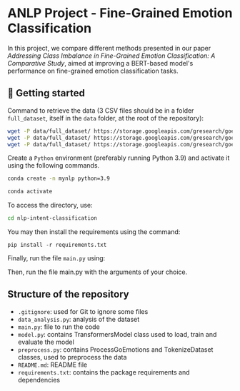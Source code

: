# ANLP Project - Fine-Grained Emotion Classification

In this project, we compare different methods presented in our paper *Addressing Class Imbalance in Fine-Grained Emotion Classification: A Comparative Study*, aimed at improving a BERT-based model's performance on fine-grained emotion classification tasks.

## 🏁 Getting started

Command to retrieve the data (3 CSV files should be in a folder ```full_dataset```, itself in the ```data``` folder, at the root of the repository):

```bash
wget -P data/full_dataset/ https://storage.googleapis.com/gresearch/goemotions/data/full_dataset/goemotions_1.csv
wget -P data/full_dataset/ https://storage.googleapis.com/gresearch/goemotions/data/full_dataset/goemotions_2.csv
wget -P data/full_dataset/ https://storage.googleapis.com/gresearch/goemotions/data/full_dataset/goemotions_3.csv
```

Create a ```Python``` environment (preferably running Python 3.9) and activate it using the following commands.
```bash
conda create -n mynlp python=3.9
```
```bash
conda activate
```

To access the directory, use:
```bash
cd nlp-intent-classification
```

You may then install the requirements using the command:
```
pip install -r requirements.txt
```

Finally, run the file ```main.py``` using:

Then, run the file main.py with the arguments of your choice.

## Structure of the repository

- ```.gitignore```: used for Git to ignore some files
- ```data_analysis.py```: analysis of the dataset
- ```main.py```: file to run the code
- ```model.py```: contains TransformersModel class used to load, train and evaluate the model
- ```preprocess.py```: contains ProcessGoEmotions and TokenizeDataset classes, used to preprocess the data
- ```README.md```: README file
- ```requirements.txt```: contains the package requirements and dependencies
